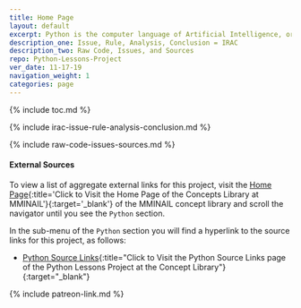 ```yaml
---
title: Home Page
layout: default
excerpt: Python is the computer language of Artificial Intelligence, or `AI` ...
description_one: Issue, Rule, Analysis, Conclusion = IRAC
description_two: Raw Code, Issues, and Sources
repo: Python-Lessons-Project
ver_date: 11-17-19
navigation_weight: 1
categories: page
---
```

{% include toc.md %}

{% include irac-issue-rule-analysis-conclusion.md %}

{% include raw-code-issues-sources.md %}

#### External Sources

To view a list of aggregate external links for this project, visit the [Home Page](https://mminail.github.io/){:title='Click to Visit the Home Page of the Concepts Library at MMINAIL'}{:target='_blank'} of the MMINAIL concept library and scroll the navigator until you see the `Python` section.

In the sub-menu of the `Python` section you will find a hyperlink to the source links for this project, as follows:

- [Python Source Links](https://mminail.github.io/Python/Python-Source-Links.htm){:title="Click to Visit the Python Source Links page of the Python Lessons Project at the Concept Library"}{:target="_blank"}

{% include patreon-link.md %}
